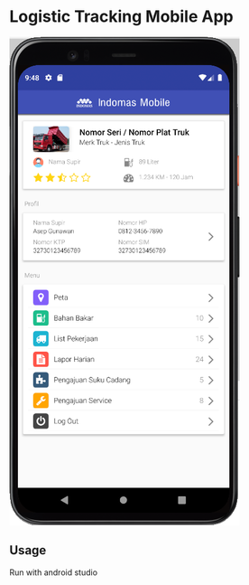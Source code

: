 # Logistic Tracking Mobile App


![alt text](https://github.com/akatgelar/logistic-tracking-mobile/blob/main/screenshot.png?raw=true)

## Usage

Run with android studio

